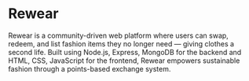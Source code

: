 # Rewear
Rewear is a community-driven web platform where users can swap, redeem, and list fashion items they no longer need — giving clothes a second life. Built using Node.js, Express, MongoDB for the backend and HTML, CSS, JavaScript for the frontend, Rewear empowers sustainable fashion through a points-based exchange system.
